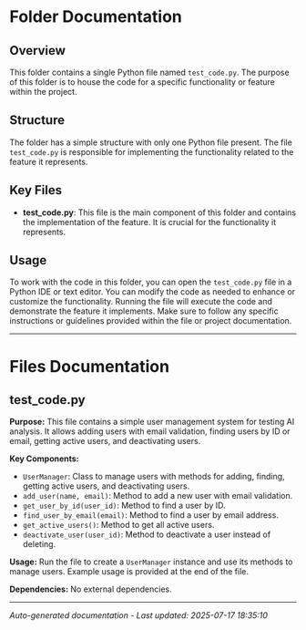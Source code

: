# Folder Documentation

## Overview
This folder contains a single Python file named `test_code.py`. The purpose of this folder is to house the code for a specific functionality or feature within the project.

## Structure
The folder has a simple structure with only one Python file present. The file `test_code.py` is responsible for implementing the functionality related to the feature it represents.

## Key Files
- **test_code.py**: This file is the main component of this folder and contains the implementation of the feature. It is crucial for the functionality it represents.

## Usage
To work with the code in this folder, you can open the `test_code.py` file in a Python IDE or text editor. You can modify the code as needed to enhance or customize the functionality. Running the file will execute the code and demonstrate the feature it implements. Make sure to follow any specific instructions or guidelines provided within the file or project documentation.

---

# Files Documentation

## test_code.py

**Purpose:** This file contains a simple user management system for testing AI analysis. It allows adding users with email validation, finding users by ID or email, getting active users, and deactivating users.

**Key Components:**
- `UserManager`: Class to manage users with methods for adding, finding, getting active users, and deactivating users.
- `add_user(name, email)`: Method to add a new user with email validation.
- `get_user_by_id(user_id)`: Method to find a user by ID.
- `find_user_by_email(email)`: Method to find a user by email address.
- `get_active_users()`: Method to get all active users.
- `deactivate_user(user_id)`: Method to deactivate a user instead of deleting.

**Usage:** Run the file to create a `UserManager` instance and use its methods to manage users. Example usage is provided at the end of the file.

**Dependencies:** No external dependencies.

---
*Auto-generated documentation - Last updated: 2025-07-17 18:35:10*
